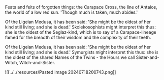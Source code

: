Feats and feits of forgotten things: the Carapace Cross, the line of Antaios, the world of a low red sun. 'Though much is taken, much abides.'

Of the Ligeian Medusa, it has been said: 'She might be the oldest of her kind still living; and she is dead.' Skolekosophists might interpret this thus: she is the oldest of the Seglaz-kind, which is to say of a Carapace-lineage famed for the breadth of their wisdom and the complexity of their teeth.

Of the Ligeian Medusa, it has been said: 'She might be the oldest of her kind still living; and she is dead.' Symurgists might interpret this thus: she is the oldest of the shared Names of the Twins - the Hours we call Sister-and-Witch, Witch-and-Sister.

![[../../resources/Pasted image 20240718200743.png]]